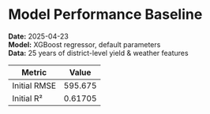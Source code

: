 # Model Performance Baseline

**Date:** 2025-04-23  
**Model:** XGBoost regressor, default parameters  
**Data:** 25 years of district-level yield & weather features

| Metric       | Value        |
| ------------ | ------------ |
| Initial RMSE | 595.675      |
| Initial R²   | 0.61705      |
